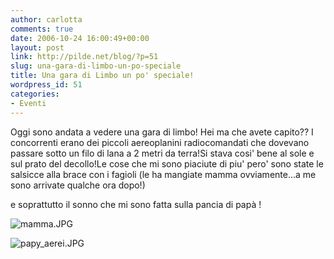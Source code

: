 ```yaml
---
author: carlotta
comments: true
date: 2006-10-24 16:00:49+00:00
layout: post
link: http://pilde.net/blog/?p=51
slug: una-gara-di-limbo-un-po-speciale
title: Una gara di Limbo un po' speciale!
wordpress_id: 51
categories:
- Eventi
---
```


Oggi sono andata a vedere una gara di limbo! Hei ma che avete capito?? I concorrenti erano dei piccoli aereoplanini radiocomandati che dovevano passare sotto un filo di lana a 2 metri da terra!Si stava cosi' bene al sole e sul prato del decollo!Le cose che mi sono piaciute di piu' pero' sono state le salsicce alla brace con i fagioli (le ha mangiate mamma ovviamente...a me sono arrivate qualche ora dopo!)


e soprattutto il sonno che mi sono fatta sulla pancia di papà !

![mamma.JPG]({{baseurl}}/uploads/2006/10/mamma.JPG)




![papy_aerei.JPG]({{baseurl}}/uploads/2006/10/papy_aerei.JPG)




